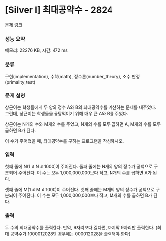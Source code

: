 # [Silver I] 최대공약수 - 2824 

[문제 링크](https://www.acmicpc.net/problem/2824) 

### 성능 요약

메모리: 22276 KB, 시간: 472 ms

### 분류

구현(implementation), 수학(math), 정수론(number_theory), 소수 판정(primality_test)

### 문제 설명

<p>상근이는 학생들에게 두 양의 정수 A와 B의 최대공약수를 계산하는 문제를 내주었다. 그런데, 상근이는 학생들을 골탕먹이기 위해 매우 큰 A와 B를 주었다.</p>

<p>상근이는 N개의 수와 M개의 수를 주었고, N개의 수를 모두 곱하면 A, M개의 수를 모두 곱하면 B가 된다.</p>

<p>이 수가 주어졌을 때, 최대공약수를 구하는 프로그램을 작성하시오.</p>

### 입력 

 <p>첫째 줄에 N(1 ≤ N ≤ 1000)이 주어진다. 둘째 줄에는 N개의 양의 정수가 공백으로 구분되어 주어진다. 이 수는 모두 1,000,000,000보다 작고, N개의 수를 곱하면 A가 된다.</p>

<p>셋째 줄에 M(1 ≤ M ≤ 1000)이 주어진다. 넷째 줄에는 M개의 양의 정수가 공백으로 구분되어 주어진다. 이 수는 모두 1,000,000,000보다 작고, M개의 수를 곱하면 B가 된다.</p>

### 출력 

 <p>두 수의 최대공약수를 출력한다. 만약, 9자리보다 길다면, 마지막 9자리만 출력한다. (최대 공약수가 1000012028인 경우에는 000012028을 출력해야 한다)</p>

